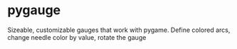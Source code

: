 # pygauge
Sizeable, customizable gauges that work with pygame.  Define colored arcs, change needle color by value, rotate the gauge
